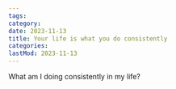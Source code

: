 ```yaml
---
tags:
category: 
date: 2023-11-13
title: Your life is what you do consistently
categories:
lastMod: 2023-11-13
---
```

What am I doing consistently in my life?

